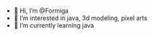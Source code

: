 - 👋 Hi, I’m @Formiga
- 👀 I’m interested in java, 3d modeling, pixel arts
- 🌱 I’m currently learning java
